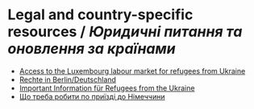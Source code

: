 # Legal and country-specific resources / _Юридичні питання та оновлення за країнами_

* [Access to the Luxembourg labour market for refugees from Ukraine](https://adem.public.lu/en/actualites/adem/2022/03/ukr.html)
* [Rechte in Berlin/Deutschland](https://www.bema.berlin/aktuelles/flyer-zum-arbeitsrecht-fuer-neuankommende-menschen-aus-der-ukraine)
* [Important Information für Refugees from the Ukraine](https://www.berlin.de/laf/)
* [Що треба робити по приїзді до Німеччини](www.berlin.de/laf/ankommen)
